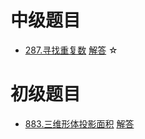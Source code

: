 
# 中级题目
* [287.寻找重复数](https://leetcode-cn.com/problems/find-the-duplicate-number/)  [解答](./answer/287.寻找重复数.cpp) &star;

# 初级题目
* [883.三维形体投影面积](https://leetcode-cn.com/problems/projection-area-of-3d-shapes/)  [解答](./answer/883.三维形体投影面积.cpp)
